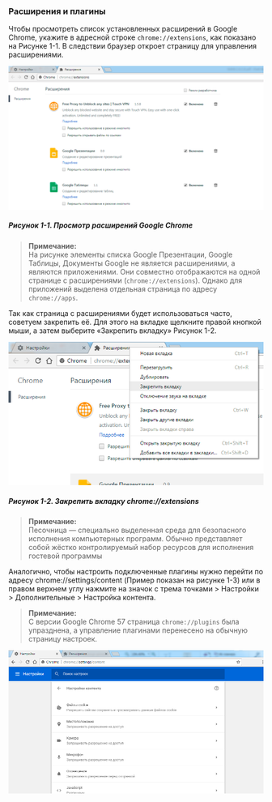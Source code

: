 ### Расширения и плагины

Чтобы просмотреть список установленных расширений в Google Chrome, укажите в адресной строке `chrome://extensions`, как показано на Рисунке 1-1. В следствии браузер откроет страницу для управления расширениями.

![Рисунок 1-1. Просмотр расширений Google Chrome](/assets/figure-1-1.png)

##### Рисунок 1-1. _Просмотр расширений Google Chrome_

> **Примечание:**  
> На рисунке элементы списка Google Презентации, Google Таблицы, Документы Google не является расширениями, а являются приложениями. Они совместно отображаются на одной странице с расширениями \(`chrome://extensions`\). Однако для приложений выделена отдельная страница по адресу `chrome://apps`.

Так как страница с расширениями будет использоваться часто, советуем закрепить её. Для этого на вкладке щелкните правой кнопкой мыши, а затем выберите «Закрепить вкладку» Рисунок 1-2.

![Рисунок 1-2. Закрепить вкладку chrome://extensions](/assets/figure-1-2.png)

##### Рисунок 1-2. _Закрепить вкладку chrome://extensions_

> **Примечание:**  
> Песочница — специально выделенная среда для безопасного исполнения компьютерных программ. Обычно представляет собой жёстко контролируемый набор ресурсов для исполнения гостевой программы

Аналогично, чтобы настроить подключенные плагины нужно перейти по адресу chrome://settings/content \(Пример показан на рисунке 1-3\) или в правом верхнем углу нажмите на значок с трема точками &gt; Настройки &gt; Дополнительные &gt; Настройка контента.

> **Примечание:**  
> С версии Google Chrome 57 страница `chrome://plugins` была упразднена, а управление плагинами перенесено на обычную страницу настроек.

![](/assets/figure-1-3.png)



